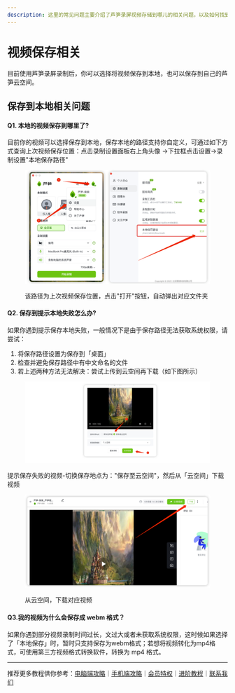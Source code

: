 ```yaml
---
description: 这里的常见问题主要介绍了芦笋录屏视频存储到哪儿的相关问题，以及如何找到自己保存的文件
---
```


# 视频保存相关

目前使用芦笋录屏录制后，你可以选择将视频保存到本地，也可以保存到自己的芦笋云空间。

## 保存到本地相关问题

#### Q1. 本地的视频保存到哪里了? <a href="#id-1-e6-9c-ac-e5-9c-b0-e7-9a-84-e8-a7-86-e9-a2-91-e4-bf-9d-e5-a-d-98-e5-88-b0-e5-93-aa-e9-87-8c-e4-ba-8" id="id-1-e6-9c-ac-e5-9c-b0-e7-9a-84-e8-a7-86-e9-a2-91-e4-bf-9d-e5-a-d-98-e5-88-b0-e5-93-aa-e9-87-8c-e4-ba-8"></a>

目前你的视频可以选择保存到本地，保存本地的路径支持你自定义，可通过如下方式查询上次视频保存位置：点击录制设置面板右上角头像 →下拉框点击设置→录制设置"本地保存路径"

<figure><img src="../.gitbook/assets/shipinbaocunbendi.png" alt=""><figcaption><p>该路径为上次视频保存位置，点击"打开"按钮，自动弹出对应文件夹</p></figcaption></figure>

#### Q2. 保存到提示本地失败怎么办? <a href="#id-2-e4-bf-9d-e5-a-d-98-e5-88-b0-e6-8f-90-e7-a4-ba-e6-9c-ac-e5-9c-b0-e5-a4-b1-e8-b4-a5-e6-80-8e-e4-b9-8" id="id-2-e4-bf-9d-e5-a-d-98-e5-88-b0-e6-8f-90-e7-a4-ba-e6-9c-ac-e5-9c-b0-e5-a4-b1-e8-b4-a5-e6-80-8e-e4-b9-8"></a>

如果你遇到提示保存本地失败，一般情况下是由于保存路径无法获取系统权限，请尝试：

1. 将保存路径设置为保存到「桌面」
2. 检查并避免保存路径中有中文命名的文件
3. 若上述两种方法无法解决：尝试上传到云空间再下载（如下图所示）

<figure><img src="../.gitbook/assets/baocundaoyunkongjian.png" alt=""><figcaption></figcaption></figure>

提示保存失败的视频-切换保存地点为："保存至云空间"，然后从「云空间」下载视频

<figure><img src="../.gitbook/assets/xiazai.png" alt=""><figcaption><p>从云空间，下载对应视频</p></figcaption></figure>

#### Q3.我的视频为什么会保存成 webm 格式？ <a href="#id-3-e6-88-91-e7-9a-84-e8-a7-86-e9-a2-91-e4-b8-ba-e4-bb-80-e4-b9-88-e4-bc-9a-e4-bf-9d-e5-a-d-98-e6-88-9" id="id-3-e6-88-91-e7-9a-84-e8-a7-86-e9-a2-91-e4-b8-ba-e4-bb-80-e4-b9-88-e4-bc-9a-e4-bf-9d-e5-a-d-98-e6-88-9"></a>

如果你遇到部分视频录制时间过长，文过大或者未获取系统权限，这时候如果选择了「本地保存」时，暂时只支持保存为webm格式；若想将视频转化为mp4格式，可使用第三方视频格式转换软件，转换为 mp4 格式。



***

推荐更多教程供你参考：[电脑端攻略](../basic/pc.md)｜[手机端攻略](../basic/phone.md)｜[会员特权](../basic/vip.md)｜[进阶教程](../advanced/)｜[联系我们](../contact/)

